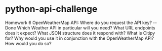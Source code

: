 # python-api-challenge
Homework 6
OpenWeatherMap API:
Where do you request the API key? --Done
Which Weather API in particular will you need? 
What URL endpoints does it expect? 
What JSON structure does it respond with? 
What is Citipy for? 
Why would you use it in conjunction with the OpenWeatherMap API? 
How would you do so?